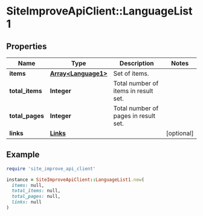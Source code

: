 # SiteImproveApiClient::LanguageList1

## Properties

| Name | Type | Description | Notes |
| ---- | ---- | ----------- | ----- |
| **items** | [**Array&lt;Language1&gt;**](Language1.md) | Set of items. |  |
| **total_items** | **Integer** | Total number of items in result set. |  |
| **total_pages** | **Integer** | Total number of pages in result set. |  |
| **links** | [**Links**](Links.md) |  | [optional] |

## Example

```ruby
require 'site_improve_api_client'

instance = SiteImproveApiClient::LanguageList1.new(
  items: null,
  total_items: null,
  total_pages: null,
  links: null
)
```

